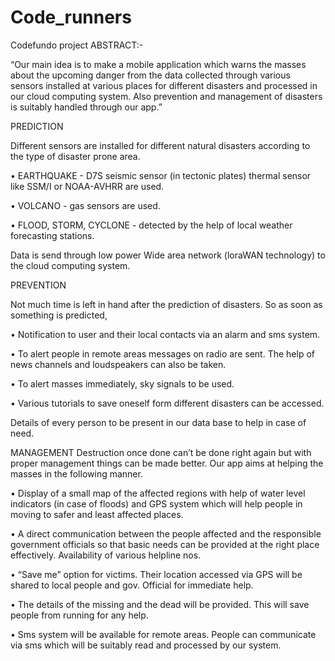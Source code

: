 # Code_runners
Codefundo project
 ABSTRACT:-
 
“Our main idea is to make a mobile application which warns the masses about the upcoming danger from the data collected through various sensors installed at various places for different disasters and processed in our cloud computing system. Also prevention and management of disasters is suitably handled through our app.”

PREDICTION

Different sensors are installed for different natural disasters according to the type of disaster prone area.

•	EARTHQUAKE - D7S seismic sensor (in tectonic plates) thermal sensor like SSM/I or NOAA-AVHRR are used.

•	VOLCANO - gas sensors are used.

•	FLOOD, STORM, CYCLONE - detected by the help of local weather forecasting stations.

Data is send through low power Wide area network (loraWAN technology) to the cloud computing system.

PREVENTION

Not much time is left in hand after the prediction of disasters. So as soon as something is predicted,

•	 Notification to user and their local contacts via an alarm and sms system.  

•	To alert people in remote areas messages on radio are sent. The help of news channels and loudspeakers can also be taken.

•	To alert masses immediately, sky signals to be used.

•	Various tutorials to save oneself form different disasters can be accessed.

Details of every person to be present in our data base to help in case of need.
 
MANAGEMENT
Destruction once done can’t be done right again but with proper management things can be made better. Our app aims at helping the masses in the following manner.

•	Display of a small map of the affected regions with help of water level indicators (in case of floods) and GPS system which will help       people in  moving to safer and least affected  places.

•	A direct communication between the people affected and the responsible government officials  so that basic needs can be provided at the     right place effectively. Availability of various helpline nos.

•	“Save me” option  for victims. Their location accessed via GPS will be shared to local people and gov. Official for immediate help.

•	The details of the missing and the dead will be provided. This will save people from running for any help.

•	 Sms system will be available for remote areas. People can communicate via sms which will be suitably read and processed by our system.
